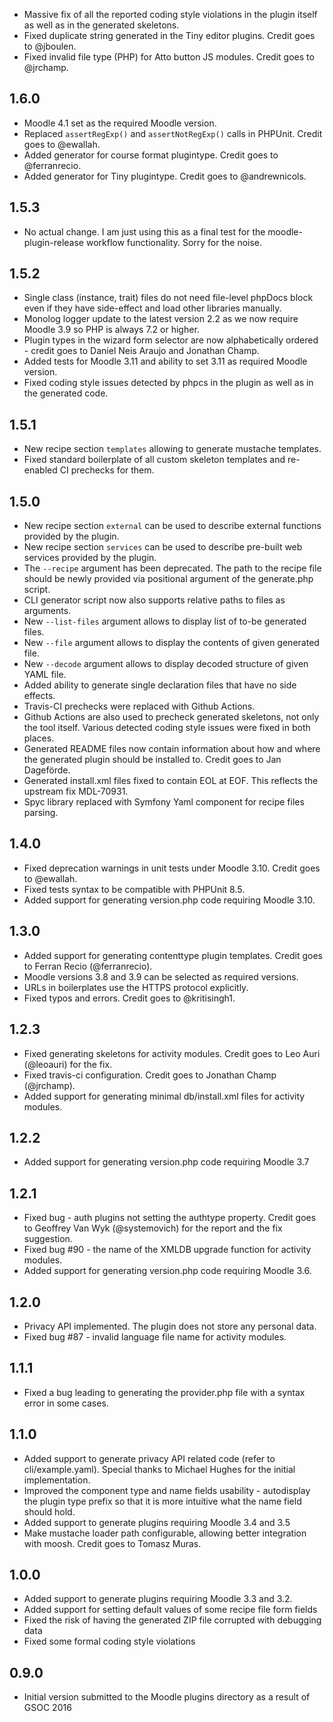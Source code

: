 * Massive fix of all the reported coding style violations in the plugin itself as well
  as in the generated skeletons.
* Fixed duplicate string generated in the Tiny editor plugins. Credit goes to
  @jboulen.
* Fixed invalid file type (PHP) for Atto button JS modules. Credit goes to @jrchamp.

## 1.6.0 ##

* Moodle 4.1 set as the required Moodle version.
* Replaced `assertRegExp()` and `assertNotRegExp()` calls in PHPUnit. Credit goes to
  @ewallah.
* Added generator for course format plugintype. Credit goes to @ferranrecio.
* Added generator for Tiny plugintype. Credit goes to @andrewnicols.

## 1.5.3 ##

* No actual change. I am just using this as a final test for the moodle-plugin-release
  workflow functionality. Sorry for the noise.

## 1.5.2 ##

* Single class (instance, trait) files do not need file-level phpDocs block even if
  they have side-effect and load other libraries manually.
* Monolog logger update to the latest version 2.2 as we now require Moodle 3.9 so PHP
  is always 7.2 or higher.
* Plugin types in the wizard form selector are now alphabetically ordered - credit
  goes to Daniel Neis Araujo and Jonathan Champ.
* Added tests for Moodle 3.11 and ability to set 3.11 as required Moodle version.
* Fixed coding style issues detected by phpcs in the plugin as well as in the
  generated code.

## 1.5.1 ##

* New recipe section `templates` allowing to generate mustache templates.
* Fixed standard boilerplate of all custom skeleton templates and re-enabled CI
  prechecks for them.

## 1.5.0 ##

* New recipe section `external` can be used to describe external functions provided by
  the plugin.
* New recipe section `services` can be used to describe pre-built web services
  provided by the plugin.
* The `--recipe` argument has been deprecated. The path to the recipe file should be
  newly provided via positional argument of the generate.php script.
* CLI generator script now also supports relative paths to files as arguments.
* New `--list-files` argument allows to display list of to-be generated files.
* New `--file` argument allows to display the contents of given generated file.
* New `--decode` argument allows to display decoded structure of given YAML file.
* Added ability to generate single declaration files that have no side effects.
* Travis-CI prechecks were replaced with Github Actions.
* Github Actions are also used to precheck generated skeletons, not only the tool
  itself. Various detected coding style issues were fixed in both places.
* Generated README files now contain information about how and where the generated
  plugin should be installed to. Credit goes to Jan Dageförde.
* Generated install.xml files fixed to contain EOL at EOF. This reflects the upstream
  fix MDL-70931.
* Spyc library replaced with Symfony Yaml component for recipe files parsing.

## 1.4.0 ##

* Fixed deprecation warnings in unit tests under Moodle 3.10. Credit goes to @ewallah.
* Fixed tests syntax to be compatible with PHPUnit 8.5.
* Added support for generating version.php code requiring Moodle 3.10.

## 1.3.0 ##

* Added support for generating contenttype plugin templates. Credit goes to Ferran
  Recio (@ferranrecio).
* Moodle versions 3.8 and 3.9 can be selected as required versions.
* URLs in boilerplates use the HTTPS protocol explicitly.
* Fixed typos and errors. Credit goes to @kritisingh1.

## 1.2.3 ##

* Fixed generating skeletons for activity modules. Credit goes to Leo Auri (@leoauri)
  for the fix.
* Fixed travis-ci configuration. Credit goes to Jonathan Champ (@jrchamp).
* Added support for generating minimal db/install.xml files for activity modules.

## 1.2.2 ##

* Added support for generating version.php code requiring Moodle 3.7

## 1.2.1 ##

* Fixed bug - auth plugins not setting the authtype property. Credit goes to
  Geoffrey Van Wyk (@systemovich) for the report and the fix suggestion.
* Fixed bug #90 - the name of the XMLDB upgrade function for activity modules.
* Added support for generating version.php code requiring Moodle 3.6.

## 1.2.0 ##

* Privacy API implemented. The plugin does not store any personal data.
* Fixed bug #87 - invalid language file name for activity modules.

## 1.1.1 ##

* Fixed a bug leading to generating the provider.php file with a syntax error in some
  cases.

## 1.1.0 ##

* Added support to generate privacy API related code (refer to cli/example.yaml).
  Special thanks to Michael Hughes for the initial implementation.
* Improved the component type and name fields usability - autodisplay the plugin type
  prefix so that it is more intuitive what the name field should hold.
* Added support to generate plugins requiring Moodle 3.4 and 3.5
* Make mustache loader path configurable, allowing better integration with moosh.
  Credit goes to Tomasz Muras.

## 1.0.0 ##

* Added support to generate plugins requiring Moodle 3.3 and 3.2.
* Added support for setting default values of some recipe file form fields
* Fixed the risk of having the generated ZIP file corrupted with debugging data
* Fixed some formal coding style violations


## 0.9.0 ##

* Initial version submitted to the Moodle plugins directory as a result of
  GSOC 2016
